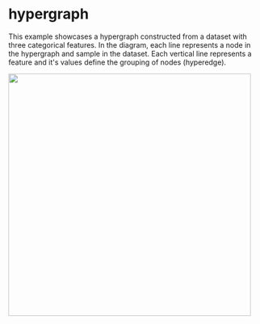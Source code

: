 # hypergraph

This example showcases a hypergraph constructed from a dataset with three categorical features. In the diagram, each line represents a node in the hypergraph and sample in the dataset. Each vertical line represents a feature and it's values define the grouping of nodes (hyperedge).

<img src="https://github.com/penrose/penrose/raw/ci/refs/heads/main/hypergraph-hypergraph.svg" width="480">
